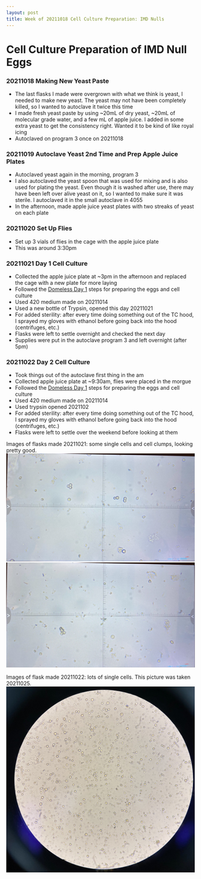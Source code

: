 ```yaml
---
layout: post
title: Week of 20211018 Cell Culture Preparation: IMD Nulls
---
```


# Cell Culture Preparation of IMD Null Eggs

### 20211018 Making New Yeast Paste

- The last flasks I made were overgrown with what we think is yeast, I needed to make new yeast. The yeast may not have been completely killed, so I wanted to autoclave it twice this time
- I made fresh yeast paste by using ~20mL of dry yeast, ~20mL of molecular grade water, and a few mL of apple juice. I added in some extra yeast to get the consistency right. Wanted it to be kind of like royal icing
- Autoclaved on program 3 once on 20211018

### 20211019 Autoclave Yeast 2nd Time and Prep Apple Juice Plates

- Autoclaved yeast again in the morning, program 3
- I also autoclaved the yeast spoon that was used for mixing and is also used for plating the yeast. Even though it is washed after use, there may have been left over alive yeast on it, so I wanted to make sure it was sterile. I autoclaved it in the small autoclave in 4055
- In the afternoon, made apple juice yeast plates with two streaks of yeast on each plate

### 20211020 Set Up Flies

- Set up 3 vials of flies in the cage with the apple juice plate
- This was around 3:30pm

### 20211021 Day 1 Cell Culture
- Collected the apple juice plate at ~3pm in the afternoon and replaced the cage with a new plate for more laying
- Followed the [Domeless Day 1](https://meschedl.github.io/Unckless-Lab-Notebook-Maggie/2021/10/12/domeless-cell-culture-1.html) steps for preparing the eggs and cell culture
- Used 420 medium made on 20211014
- Used a new bottle of Trypsin, opened this day 20211021
- For added sterility: after every time doing something out of the TC hood, I sprayed my gloves with ethanol before going back into the hood (centrifuges, etc.)
- Flasks were left to settle overnight and checked the next day
- Supplies were put in the autoclave program 3 and left overnight (after 5pm)


### 20211022 Day 2 Cell Culture
- Took things out of the autoclave first thing in the am
- Collected apple juice plate at ~9:30am, flies were placed in the morgue
-  Followed the [Domeless Day 1](https://meschedl.github.io/Unckless-Lab-Notebook-Maggie/2021/10/12/domeless-cell-culture-1.html) steps for preparing the eggs and cell culture
- Used 420 medium made on 20211014
- Used trypsin opened 2021102
- For added sterility: after every time doing something out of the TC hood, I sprayed my gloves with ethanol before going back into the hood (centrifuges, etc.)
- Flasks were left to settle over the weekend before looking at them

Images of flasks made 20211021: some single cells and cell clumps, looking pretty good.
![](https://raw.githubusercontent.com/meschedl/Unckless-Lab-Notebook-Maggie/master/images/20211021-IMDnull-cc-2.jpeg)
![](https://raw.githubusercontent.com/meschedl/Unckless-Lab-Notebook-Maggie/master/images/20211021-IMDnull-cc-1.jpeg)

Images of flask made 20211022: lots of single cells. This picture was taken 20211025.
![](https://raw.githubusercontent.com/meschedl/Unckless-Lab-Notebook-Maggie/master/images/20211022-IMDnull-cc-day3.jpeg)
